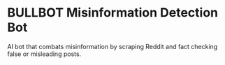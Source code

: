 # BULLBOT Misinformation Detection Bot

AI bot that combats misinformation by scraping Reddit and fact checking false or misleading posts.
